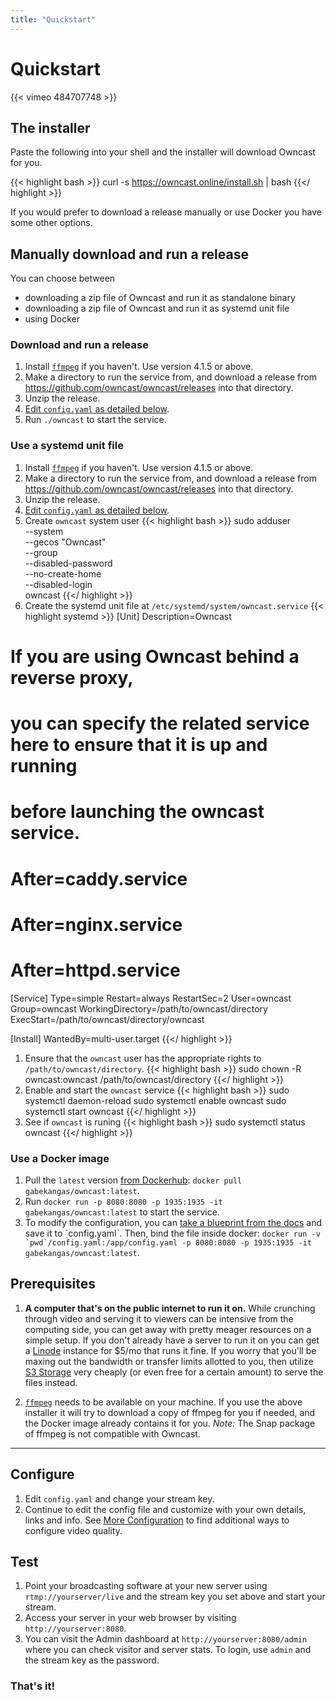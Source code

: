```yaml
---
title: "Quickstart"
---
```


# Quickstart

{{< vimeo 484707748 >}}

## The installer

Paste the following into your shell and the installer will download Owncast for you.

{{< highlight bash >}}
curl -s https://owncast.online/install.sh | bash
{{</ highlight >}}

If you would prefer to download a release manually or use Docker you have some other options.

## Manually download and run a release

You can choose between
- downloading a zip file of Owncast and run it as standalone binary
- downloading a zip file of Owncast and run it as systemd unit file
- using Docker

### Download and run a release

1. Install [`ffmpeg`](https://ffmpeg.org/download.html) if you haven't.  Use version 4.1.5 or above.
1. Make a directory to run the service from, and download a release from https://github.com/owncast/owncast/releases into that directory.
1. Unzip the release.
1. [Edit `config.yaml` as detailed below](#configure).
1. Run `./owncast` to start the service.


### Use a systemd unit file

1. Install [`ffmpeg`](https://ffmpeg.org/download.html) if you haven't.  Use version 4.1.5 or above.
1. Make a directory to run the service from, and download a release from https://github.com/owncast/owncast/releases into that directory.
1. Unzip the release.
1. [Edit `config.yaml` as detailed below](#configure).
1. Create `owncast` system user
{{< highlight bash >}}
sudo adduser \
   --system \
   --gecos "Owncast" \
   --group \
   --disabled-password \
   --no-create-home \
   --disabled-login \
   owncast
{{</ highlight >}}
1. Create the systemd unit file at `/etc/systemd/system/owncast.service`
{{< highlight systemd >}}
[Unit]
Description=Owncast
# If you are using Owncast behind a reverse proxy,
# you can specify the related service here to ensure that it is up and running
# before launching the owncast service.
# After=caddy.service
# After=nginx.service
# After=httpd.service

[Service]
Type=simple
Restart=always
RestartSec=2
User=owncast
Group=owncast
WorkingDirectory=/path/to/owncast/directory
ExecStart=/path/to/owncast/directory/owncast

[Install]
WantedBy=multi-user.target
{{</ highlight >}}
1. Ensure that the `owncast` user has the appropriate rights to `/path/to/owncast/directory`.
{{< highlight bash >}}
sudo chown -R owncast:owncast /path/to/owncast/directory
{{</ highlight >}}
1. Enable and start the `owncast` service
{{< highlight bash >}}
sudo systemctl daemon-reload
sudo systemctl enable owncast
sudo systemctl start owncast
{{</ highlight >}}
1. See if `owncast` is runing
{{< highlight bash >}}
sudo systemctl status owncast
{{</ highlight >}}


### Use a Docker image

1. Pull the `latest` version [from Dockerhub](https://hub.docker.com/r/gabekangas/owncast/tags): `docker pull gabekangas/owncast:latest`.
1. Run `docker run -p 8080:8080 -p 1935:1935 -it gabekangas/owncast:latest` to start the service.
1. To modify the configuration, you can [take a blueprint from the docs](/docs/configuration/#full-example) and save it to ˋconfig.yamlˋ. Then, bind the file inside docker: ``docker run -v `pwd`/config.yaml:/app/config.yaml -p 8080:8080 -p 1935:1935 -it gabekangas/owncast:latest``.


## Prerequisites

1. **A computer that's on the public internet to run it on.**  While crunching through video and serving it to viewers can be intensive from the computing side, you can get away with pretty meager resources on a simple setup.  If you don't already have a server to run it on you can get a [Linode](https://www.linode.com/products/nanodes/) instance for $5/mo that runs it fine.  If you worry that you'll be maxing out the bandwidth or transfer limits allotted to you, then utilize [S3 Storage](/docs/s3) very cheaply (or even free for a certain amount) to serve the files instead.

1. [`ffmpeg`](https://ffmpeg.org/download.html) needs to be available on your machine.  If you use the above installer it will try to download a copy of ffmpeg for you if needed, and the Docker image already contains it for you.  _Note:_ The Snap package of ffmpeg is not compatible with Owncast.


---

## Configure

1. Edit `config.yaml` and change your stream key.
1. Continue to edit the config file and customize with your own details, links and info.  See [More Configuration](/docs/configuration/) to find additional ways to configure video quality.

## Test
1. Point your broadcasting software at your new server using `rtmp://yourserver/live` and the stream key you set above and start your stream.
1. Access your server in your web browser by visiting `http://yourserver:8080`.
1. You can visit the Admin dashboard at `http://yourserver:8080/admin` where you can check visitor and server stats. To login, use `admin` and the stream key as the password.


### That's it!
